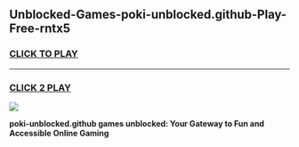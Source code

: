 
## Unblocked-Games-poki-unblocked.github-Play-Free-rntx5
<h3>
<a href="https://premium76.site?title=poki-unblocked.github&ref=12A">CLICK TO PLAY</a></h3>
<hr>

<h3>
<a href="https://premium76.site?title=poki-unblocked.github&ref=12A">CLICK 2 PLAY</a>
  
</h3>

<a href="https://premium76.site?title=poki-unblocked.github&ref=12A"><img src="https://clearcache.store/games.png"></a>


**poki-unblocked.github games unblocked: Your Gateway to Fun and Accessible Online Gaming**
